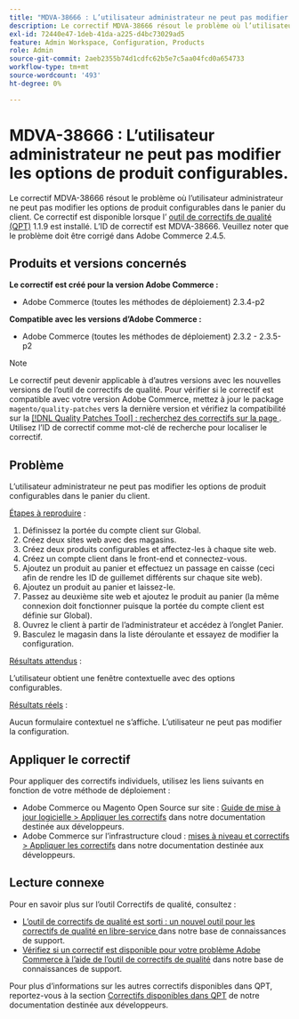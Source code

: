 ```yaml
---
title: "MDVA-38666 : L’utilisateur administrateur ne peut pas modifier les options de produit configurables"
description: Le correctif MDVA-38666 résout le problème où l’utilisateur administrateur ne peut pas modifier les options de produit configurables dans le panier du client. Ce correctif est disponible lorsque l’[outil de correctifs de qualité (QPT)](/help/announcements/adobe-commerce-announcements/magento-quality-patches-released-new-tool-to-self-serve-quality-patches.md) 1.1.9 est installé. L’ID de correctif est MDVA-38666. Veuillez noter que le problème doit être corrigé dans Adobe Commerce 2.4.5.
exl-id: 72440e47-1deb-41da-a225-d4bc73029ad5
feature: Admin Workspace, Configuration, Products
role: Admin
source-git-commit: 2aeb2355b74d1cdfc62b5e7c5aa04fcd0a654733
workflow-type: tm+mt
source-wordcount: '493'
ht-degree: 0%

---
```


# MDVA-38666 : L’utilisateur administrateur ne peut pas modifier les options de produit configurables.

Le correctif MDVA-38666 résout le problème où l’utilisateur administrateur ne peut pas modifier les options de produit configurables dans le panier du client. Ce correctif est disponible lorsque l’ [outil de correctifs de qualité (QPT)](/help/announcements/adobe-commerce-announcements/magento-quality-patches-released-new-tool-to-self-serve-quality-patches.md) 1.1.9 est installé. L’ID de correctif est MDVA-38666. Veuillez noter que le problème doit être corrigé dans Adobe Commerce 2.4.5.

## Produits et versions concernés

**Le correctif est créé pour la version Adobe Commerce :**

* Adobe Commerce (toutes les méthodes de déploiement) 2.3.4-p2

**Compatible avec les versions d’Adobe Commerce :**

* Adobe Commerce (toutes les méthodes de déploiement) 2.3.2 - 2.3.5-p2

>[!NOTE]
>
>Le correctif peut devenir applicable à d’autres versions avec les nouvelles versions de l’outil de correctifs de qualité. Pour vérifier si le correctif est compatible avec votre version Adobe Commerce, mettez à jour le package `magento/quality-patches` vers la dernière version et vérifiez la compatibilité sur la [[!DNL Quality Patches Tool] : recherchez des correctifs sur la page ](https://experienceleague.adobe.com/tools/commerce-quality-patches/index.html). Utilisez l’ID de correctif comme mot-clé de recherche pour localiser le correctif.

## Problème

L’utilisateur administrateur ne peut pas modifier les options de produit configurables dans le panier du client.

<u>Étapes à reproduire</u> :

1. Définissez la portée du compte client sur Global.
1. Créez deux sites web avec des magasins.
1. Créez deux produits configurables et affectez-les à chaque site web.
1. Créez un compte client dans le front-end et connectez-vous.
1. Ajoutez un produit au panier et effectuez un passage en caisse (ceci afin de rendre les ID de guillemet différents sur chaque site web).
1. Ajoutez un produit au panier et laissez-le.
1. Passez au deuxième site web et ajoutez le produit au panier (la même connexion doit fonctionner puisque la portée du compte client est définie sur Global).
1. Ouvrez le client à partir de l’administrateur et accédez à l’onglet Panier.
1. Basculez le magasin dans la liste déroulante et essayez de modifier la configuration.

<u>Résultats attendus</u> :

L’utilisateur obtient une fenêtre contextuelle avec des options configurables.

<u>Résultats réels</u> :

Aucun formulaire contextuel ne s’affiche. L’utilisateur ne peut pas modifier la configuration.

## Appliquer le correctif

Pour appliquer des correctifs individuels, utilisez les liens suivants en fonction de votre méthode de déploiement :

* Adobe Commerce ou Magento Open Source sur site : [Guide de mise à jour logicielle > Appliquer les correctifs](https://experienceleague.adobe.com/en/docs/commerce-operations/tools/quality-patches-tool/usage) dans notre documentation destinée aux développeurs.
* Adobe Commerce sur l’infrastructure cloud : [mises à niveau et correctifs > Appliquer les correctifs](https://experienceleague.adobe.com/en/docs/commerce-cloud-service/user-guide/develop/upgrade/apply-patches) dans notre documentation destinée aux développeurs.

## Lecture connexe

Pour en savoir plus sur l’outil Correctifs de qualité, consultez :

* [ L’outil de correctifs de qualité est sorti : un nouvel outil pour les correctifs de qualité en libre-service ](/help/announcements/adobe-commerce-announcements/magento-quality-patches-released-new-tool-to-self-serve-quality-patches.md) dans notre base de connaissances de support.
* [Vérifiez si un correctif est disponible pour votre problème Adobe Commerce à l’aide de l’outil de correctifs de qualité](/help/support-tools/patches-available-in-qpt-tool/check-patch-for-magento-issue-with-magento-quality-patches.md) dans notre base de connaissances de support.

Pour plus d’informations sur les autres correctifs disponibles dans QPT, reportez-vous à la section [Correctifs disponibles dans QPT](https://experienceleague.adobe.com/tools/commerce-quality-patches/index.html) de notre documentation destinée aux développeurs.
